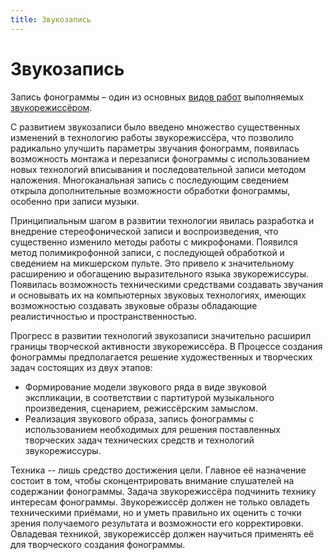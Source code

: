 ```yaml
---
title: Звукозапись
---
```


# Звукозапись

Запись фонограммы – один из основных [видов работ](/about/services/) выполняемых [звукорежиссёром](/about/profession).

С развитием звукозаписи было введено множество существенных изменений в технологию работы звукорежиссёра, что позволило радикально улучшить параметры звучания фонограмм, появилась возможность монтажа и перезаписи фонограммы с использованием новых технологий вписывания и последовательной записи методом наложения. Многоканальная запись с последующим сведением открыла дополнительные возможности обработки фонограммы, особенно при записи музыки.

Принципиальным шагом в развитии технологии явилась разработка и внедрение стереофонической записи и воспроизведения, что существенно изменило методы работы с микрофонами. Появился метод полимикрофонной записи, с последующей обработкой и сведением на микшерском пульте. Это привело к значительному расширению и обогащению выразительного языка звукорежиссуры. Появилась возможность техническими средствами создавать звучания  и основывать их на компьютерных звуковых технологиях, имеющих возможностью создавать звуковые образы обладающие реалистичностью и пространственностью.

Прогресс в развитии технологий звукозаписи значительно расширил границы творческой активности звукорежиссёра. В Процессе создания фонограммы предполагается решение художественных и творческих задач состоящих из двух этапов:

* Формирование модели звукового ряда в виде звуковой экспликации, в соответствии с партитурой музыкального произведения, сценарием, режиссёрским замыслом.
* Реализация звукового образа, запись фонограммы с использованием необходимых для решения поставленных творческих задач технических средств и технологий звукорежиссуры.

Техника -- лишь средство достижения цели. Главное её назначение состоит в том, чтобы сконцентрировать внимание слушателей на содержании фонограммы. Задача звукорежиссёра подчинить технику интересам фонограммы. Звукорежиссёр должен не только овладеть техническими приёмами, но и уметь правильно их оценить с точки зрения получаемого результата и возможности его корректировки. Овладевая техникой, звукорежиссёр должен научиться применять её для творческого создания фонограммы.        

